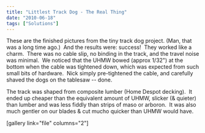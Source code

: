 ```yaml
---
title: "Littlest Track Dog - The Real Thing"
date: "2010-06-18"
tags: ["Solutions"]
---
```


These are the finished pictures from the tiny track dog project. (Man, that was a long time ago.)  And the results were: success!  They worked like a charm.  There was no cable slip, no binding in the track, and the travel noise was minimal.  We noticed that the UHMW bowed (approx 1/32") at the bottom when the cable was tightened down, which was expected from such small bits of hardware.  Nick simply pre-tightened the cable, and carefully shaved the dogs on the tablesaw -- done.

The track was shaped from composite lumber (Home Despot decking).  It ended up cheaper than the equivalent amount of UHMW, slicker (& quieter) than lumber and was less fiddly than strips of maso or arboron.  It was also much gentler on our blades & cut mucho quicker than UHMW would have.

\[gallery link="file" columns="2"\]
